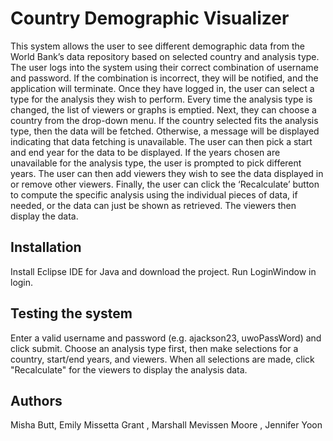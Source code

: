 # Country Demographic Visualizer

This system allows the user to see different demographic data from the World Bank’s data repository based on selected country and analysis type. 
The user logs into the system using their correct combination of username and password. If the combination is incorrect, they will be notified, and the application will terminate. Once they have logged in, the user can select a type for the analysis they wish to perform. Every time the analysis type is changed, the list of viewers or graphs is emptied. Next, they can choose a country from the drop-down menu. If the country selected fits the analysis type, then the data will be fetched. Otherwise, a message will be displayed indicating that data fetching is unavailable. The user can then pick a start and end year for the data to be displayed. If the years chosen are unavailable for the analysis type, the user is prompted to pick different years. The user can then add viewers they wish to see the data displayed in or remove other viewers.  Finally, the user can click the ‘Recalculate’ button to compute the specific analysis using the individual pieces of data, if needed, or the data can just be shown as retrieved. The viewers then display the data.

## Installation

Install Eclipse IDE for Java and download the project. Run LoginWindow in login.

## Testing the system

Enter a valid username and password (e.g. ajackson23, uwoPassWord) and click submit. Choose an analysis type first, then make selections for a country, start/end years, and viewers. When all selections are made, click "Recalculate" for the viewers to display the analysis data.

## Authors
Misha Butt, Emily Missetta Grant , Marshall Mevissen Moore , Jennifer Yoon